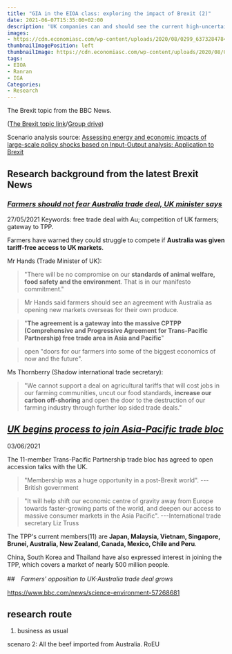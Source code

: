 ```yaml
---
title: "GIA in the EIOA class: exploring the impact of Brexit (2)"
date: 2021-06-07T15:35:00+02:00
description: 'UK companies can and should see the current high-uncertainty environment as a spur to rethink their supply chain strategies and make them more resilient.'
images:
- https://cdn.economiasc.com/wp-content/uploads/2020/08/0299_637328478455867629.jpg
thumbnailImagePosition: left
thumbnailImage: https://cdn.economiasc.com/wp-content/uploads/2020/08/0299_637328478455867629.jpg
tags:
- EIOA
- Ranran
- IGA
Categories:
- Research
---
```


The Brexit topic from the BBC News.

([The Brexit topic link](https://www.bbc.com/news/politics/uk_leaves_the_eu)/[Group drive](https://drive.google.com/drive/folders/1c3FiGpHL-5JZ4spzu9MGWnfZgCBD_5Lv))

Scenario analysis source: [Assessing energy and economic impacts of large-scale policy shocks based on Input-Output analysis: Application to Brexit](https://www.sciencedirect.com/science/article/pii/S0306261920308126?via%3Dihub)

## Research background from the latest Brexit News

### *[Farmers should not fear Australia trade deal, UK minister says](https://www.bbc.com/news/business-57271929)*
27/05/2021
Keywords: free trade deal with Au; competition of UK farmers; gateway to TPP.

Farmers have warned they could struggle to compete if **Australia was given tariff-free access to UK markets**.

Mr Hands (Trade Minister of UK):
> "There will be no compromise on our **standards of animal welfare, food safety and the environment**. That is in our manifesto commitment."

>Mr Hands said farmers should see an agreement with Australia as opening new markets overseas for their own produce.

>"**The agreement is a gateway into the massive CPTPP (Comprehensive and Progressive Agreement for Trans-Pacific Partnership) free trade area in Asia and Pacific**"

>open "doors for our farmers into some of the biggest economics of now and the future".

Ms Thornberry (Shadow international trade secretary):
>"We cannot support a deal on agricultural tariffs that will cost jobs in our farming communities, uncut our food standards, **increase our carbon off-shoring** and open the door to the destruction of our farming industry through further lop sided trade deals."

## *[UK begins process to join Asia-Pacific trade bloc](https://www.bbc.com/news/business-57327372)*
03/06/2021

The 11-member Trans-Pacific Partnership trade bloc has agreed to open accession talks with the UK.

>"Membership was a huge opportunity in a post-Brexit world".
---British government

>"It will help shift our economic centre of gravity away from Europe towards faster-growing parts of the world, and deepen our access to massive consumer markets in the Asia Pacific".
---International trade secretary Liz Truss

The TPP's current members(11) are **Japan, Malaysia, Vietnam, Singapore, Brunei, Australia, New Zealand, Canada, Mexico, Chile and Peru**.

China, South Korea and Thailand have also expressed interest in joining the TPP, which covers a market of nearly 500 million people.

##　*Farmers' opposition to UK-Australia trade deal grows*

https://www.bbc.com/news/science-environment-57268681

## research route
1. business as usual


scenaro 2:
All the beef imported from Australia. RoEU
